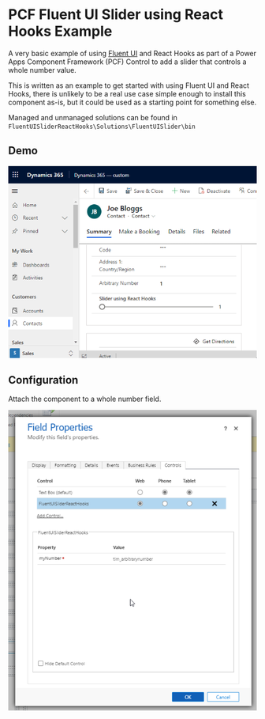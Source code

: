 # PCF Fluent UI Slider using React Hooks Example

A very basic example of using [Fluent UI](https://developer.microsoft.com/en-us/fluentui#/controls/web/slider) and React Hooks as part of a Power Apps Component Framework (PCF) Control to add a slider that controls a whole number value.

This is written as an example to get started with using Fluent UI and React Hooks, there is unlikely to be a real use case simple enough to install this component as-is, but it could be used as a starting point for something else.

Managed and unmanaged solutions can be found in `FluentUISliderReactHooks\Solutions\FluentUISlider\bin`

## Demo

![demo](/img/demo.gif)

## Configuration

Attach the component to a whole number field.

![demo](/img/configuration.png)